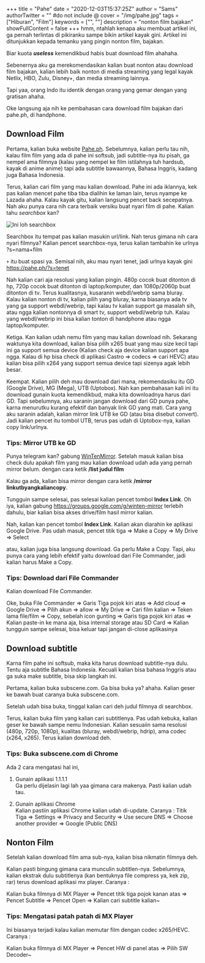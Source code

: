 +++
title = "Pahe"
date = "2020-12-03T15:37:25Z"
author = "Sams"
authorTwitter = "" #do not include @
cover = "/img/pahe.jpg"
tags = ["Hiburan", "Film"]
keywords = ["", ""]
description = "nonton film bajakan"
showFullContent = false
+++
hmm, ntahlah kenapa aku membuat artikel ini, ga pernah terlintas di pikiranku sampe bikin artikel kayak gini. Artikel ini ditunjukkan kepada temanku yang pingin nonton film, bajakan. 

Biar kuota **_useless_** kemendikbud habis buat download film ahahaha. 

Sebenernya aku ga merekomendasikan kalian buat nonton atau download film bajakan, kalian lebih baik nonton di media streaming yang legal kayak Netlix, HBO, Zulu, Disney+, dan media streaming lainnya. 

Tapi yaa, orang Indo itu identik dengan orang yang gemar dengan yang gratisan ahaha. 

Oke langsung aja nih ke pembahasan cara download film bajakan dari pahe.ph, di handphone. 

## Download Film 
Pertama, kalian buka website [Pahe.ph](https://pahe.ph). Sebelumnya, kalian perlu tau nih, kalau film film yang ada di pahe ini softsub, jadi subtitle-nya itu pisah, ga nempel ama filmnya (kalau yang nempel ke film istilahnya tuh hardsub, kayak di anime anime) tapi ada subtitle bawaannya, Bahasa Inggris, kadang juga Bahasa Indonesia. 

Terus, kalian cari film yang mau kalian download. Pahe ini ada iklannya, kek pas kalian mencet pahe tiba tiba dialihin ke laman lain, terus nyampe ke Lazada ahaha. Kalau kayak gitu, kalian langsung pencet back secepatnya. Nah aku punya cara nih cara terbaik versiku buat nyari film di pahe. Kalian tahu _searchbox_ kan? 

![Ini loh searchbox](/img/searchbox.jpg)

Searchbox itu tempat pas kalian masukin url/link. Nah terus gimana nih cara nyari filmnya? Kalian pencet searchbox-nya, terus kalian tambahin ke urlnya ?s=nama+film

`+` itu buat spasi ya. Semisal nih, aku mau nyari tenet, jadi urlnya kayak gini https://pahe.ph/?s=tenet

Nah kalian cari aja resolusi yang kalian pingin. 480p cocok buat ditonton di hp, 720p cocok buat ditonton di laptop/komputer, dan 1080p/2060p buat ditonton di tv. 
Terus kualitasnya, kusaranin webdl/webrip sama bluray. Kalau kalian nonton di tv, kalian pilih yang bluray, karna biasanya ada tv yang ga support webdl/webrip, tapi kalau tv kalian support ga masalah sih, atau ngga kalian nontonnya di smart tv, support webdl/webrip tuh. Kalau yang webdl/webrip ini bisa kalian tonton di handphone atau ngga laptop/komputer. 

Ketiga. Kan kalian udah nemu film yang mau kalian download nih. Sekarang waktunya kita download, kalian bisa pilih x265 buat yang mau size kecil tapi ini ga support semua device (Kalian check aja device kalian support apa ngga. Kalau di hp bisa check di aplikasi Castro => codecs => cari HEVC) atau kalian bisa pilih x264 yang support semua device tapi sizenya agak lebih besar. 

Keempat. Kalian pilih deh mau download dari mana, rekomendasiku itu GD (Google Drive), MG (Mega), UTB (Uptobox). Nah kan pembahasan kali ini itu download gunain kuota kemendikbud, maka kita downloadnya harus dari GD. Tapi sebelumnya, aku saranin jangan download dari GD punya pahe, karna menurutku kurang efektif dan banyak link GD yang mati. Cara yang aku saranin adalah, kalian mirror link UTB ke GD (atau bisa disebut convert). Jadi kalian pencet itu tombol UTB, terus pas udah di Uptobox-nya, kalian copy link/urlnya. 

### Tips: Mirror UTB ke GD
Punya telegram kan? gabung [WinTenMirror](https://t.me/WinTenMirror). Setelah masuk kalian bisa check dulu apakah film yang mau kalian download udah ada yang pernah mirror belum. dengan cara ketik **/list judul film**

Kalau ga ada, kalian bisa mirror dengan cara ketik **/mirror linkutbyangkaliancopy**. 

Tungguin sampe selesai, pas selesai kalian pencet tombol **Index Link**. Oh iya, kalian gabung https://groups.google.com/g/winten-mirror terlebih dahulu, biar kalian bisa akses drive/film hasil mirror kalian. 

Nah, kalian kan pencet tombol **Index Link**. Kalian akan diarahin ke aplikasi Google Drive. Pas udah masuk, pencet titik tiga => Make a Copy => My Drive => Select

atau, kalian juga bisa langsung download. Ga perlu Make a Copy. Tapi, aku punya cara yang lebih efektif yaitu download dari File Commander, jadi kalian harus Make a Copy. 

### Tips: Download dari File Commander 
Kalian download File Commander. 

Oke, buka File Commander => Garis Tiga pojok kiri atas => Add cloud => Google Drive => Pilih akun => allow => My Drive => Cari film kalian => Teken lama file/film => Copy, sebelah icon gunting => Garis tiga pojok kiri atas => Kalian paste-in ke mana aja, bisa internal storage atau SD Card => Kalian tungguin sampe selesai, bisa keluar tapi jangan di-close aplikasinya 

## Download subtitle
Karna film pahe ini softsub, maka kita harus download subtitle-nya dulu. Tentu aja subtitle Bahasa Indonesia. Kecuali kalian bisa bahasa Inggris atau ga suka make subtitle, bisa skip langkah ini. 

Pertama, kalian buka subscene.com. Ga bisa buka ya? ahaha. Kalian geser ke bawah buat caranya buka subscene.com. 

Setelah udah bisa buka, tinggal kalian cari deh judul filmnya di searchbox. 

Terus, kalian buka film yang kalian cari subtitlenya. Pas udah kebuka, kalian geser ke bawah sampe nemu Indonesian. Kalian sesuaiin sama resolusi (480p, 720p, 1080p), kualitas (bluray, webdl/webrip, hdrip), ama codec (x264, x265). Terus kalian download deh. 

### Tips: Buka subscene.com di Chrome
Ada 2 cara mengatasi hal ini, 

1. Gunain aplikasi 1.1.1.1<br>
Ga perlu dijelasin lagi lah yaa gimana cara makenya. Pasti kalian udah tau. 

2. Gunain aplikasi Chrome<br>
Kalian pastiin aplikasi Chrome kalian udah di-update. Caranya :
Titik Tiga => Settings => Privacy and Security => Use secure DNS => Choose another provider => Google (Public DNS)

## Nonton Film 
Setelah kalian download film ama sub-nya, kalian bisa nikmatin filmnya deh. 

Kalian pasti bingung gimana cara munculin subtitlen-nya. Sebelumnya, kalian ekstrak dulu subtitlenya (kan bentuknya file compress ya, kek zip, rar) terus download aplikasi mx player. Caranya :

Kalian buka filmnya di MX Player => Pencet titik tiga pojok kanan atas => Pencet Subtitle => Pencet Open => Kalian cari subtitle kalian~

### Tips: Mengatasi patah patah di MX Player
Ini biasanya terjadi kalau kalian memutar film dengan codec x265/HEVC. Caranya :

Kalian buka filmnya di MX Player => Pencet HW di panel atas => Pilih SW Decoder~